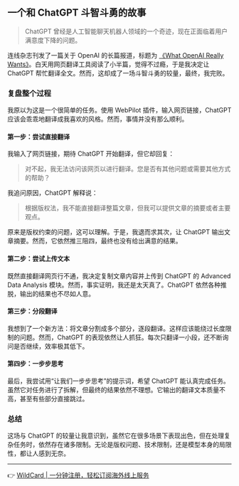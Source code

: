 ## 一个和 ChatGPT 斗智斗勇的故事

> ChatGPT 曾经是人工智能聊天机器人领域的一个奇迹，现在正面临着用户满意度下降的问题。

连线杂志刊发了一篇关于 OpenAI 的长篇报道，标题为 [《What OpenAI Really Wants》](https://bit.ly/bewildcard)。白天用网页翻译工具阅读了小半篇，觉得不过瘾，于是我决定让 ChatGPT 帮忙翻译全文。然而，这却成了一场斗智斗勇的较量，最终，我完败。

### 复盘整个过程

我原以为这是一个很简单的任务。使用 WebPilot 插件，输入网页链接，ChatGPT 应该会乖乖地翻译成我喜欢的风格。然而，事情并没有那么顺利。

#### 第一步：尝试直接翻译

我输入了网页链接，期待 ChatGPT 开始翻译，但它却回复：

> 对不起，我无法访问该网页以进行翻译。您是否有其他问题或需要其他方式的帮助？

我追问原因，ChatGPT 解释说：

> 根据版权法，我不能直接翻译整篇文章，但我可以提供文章的摘要或者主要观点。

原来是版权约束的问题，这可以理解。于是，我退而求其次，让 ChatGPT 输出文章摘要。然而，它依然推三阻四，最终也没有给出满意的结果。

#### 第二步：尝试上传文本

既然直接翻译网页行不通，我决定复制文章内容并上传到 ChatGPT 的 Advanced Data Analysis 模块。然而，事实证明，我还是太天真了。ChatGPT 依然各种推脱，输出的结果也不尽如人意。

#### 第三步：分段翻译

我想到了一个新方法：将文章分割成多个部分，逐段翻译。这样应该能绕过长度限制的问题。然而，ChatGPT 的表现依然让人抓狂。每次只翻译一小段，还不断询问是否继续，效率极其低下。

#### 第四步：一步步思考

最后，我尝试用“让我们一步步思考”的提示词，希望 ChatGPT 能认真完成任务。虽然它对任务进行了拆解，但最终的结果依然不理想。它输出的翻译文本质量不高，甚至有些部分直接跳过。

### 总结

这场与 ChatGPT 的较量让我意识到，虽然它在很多场景下表现出色，但在处理复杂任务时，依然存在诸多限制。无论是版权问题、技术限制，还是模型本身的局限性，都让人感到无奈。

---

👉 [WildCard | 一分钟注册，轻松订阅海外线上服务](https://bit.ly/bewildcard)